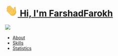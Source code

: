 <h1><img src="./wave.gif" width="40px"><a href="https://github.com/Farshadfaza" target="_blanck"> Hi, I'm FarshadFarokh</a></h1>
<img src="https://readme-typing-svg.herokuapp.com?font=SFMono-Regular&color=1E69DE&size=10&center=true&width=5100&height=450&lines=$_Welcome+to+my+GitHub!+This+is+where+codes+come+to+life,+and+ideas+turn+into+reality.+I+hope+in+this+modest+collection+of+projects,+motivations,+and+perspectives,+there's+a+place+for+exploration+and+learning+for+you.+If+you+have+any+questions+or+suggestions,+I'd+be+delighted+to+hear+them.+Let's+embark+on+a+journey+of+positive+energy,+coding,+and+sharing+knowledge!+🖋️💻">
<ul>
    <li><a href="./about.md">About</a></li>
    <li><a href="./skills.md">Skills</a></li>
    <li><a href="./statistics.md">Statistics</a></li>
</ul>
